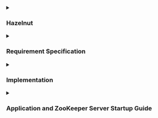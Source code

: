 <details>

<summary><H3>Hazelnut</H3></summary>

<blockquote>
Hazelnut is a process to run on each node in cluster and to perform start-up activity once in cluster lifetime
  </blockquote>
</details>

<details>

<summary><H3>Requirement Specification</H3></summary>

<blockquote>
Imagine an environment that consists of multiple nodes. Each node is a separate JVM process and could potentially be running on a distinct physical machine. Your task is to write an application that will run on all nodes. The application should coordinate between the nodes so that as they are started System.out.println("We are started!") is only called exactly once across the whole cluster, whether 1 node or 10 are running.
<br/><br/>As we are discussing a distributed environment, your solution should take into consideration the variables that such an environment presents, such as:<br/>
- Some nodes may start at the exact same time as others.<br/>
- Some nodes may start seconds or minutes later than others.<br/>
- Some nodes may restart before others start a first time.<br/>
- Some nodes may never be started at all.<br/><br/>
There is no need to build a distributed system from scratch. You can use an already existing library for the solution. We highly value simplicity.  

<br/>
<br/>
Please Note that it was advised in answer to questions:<br/> 
- That in case of network failures the Node should go ahead with printing message.<br/> 
- That in case of whole cluster restart the Node should go ahead with printing message. i.e. if all nodes went down again then one node getting up after, should print message again. 

</blockquote>
</details>

<details>


<summary><H3>Implementation</H3></summary>

<blockquote>

- Apache ZooKeeper is used as cluster's center point.<br/>
- Curator API is used for simple communication with ZooKeeper<br/>
- DistributedLock.java and ZooKeeperSession.java are wrappers on CuratorFramework APIs for simplicity.<br/>
- NodeStarup.java and NodeLivenessReporter.java are main classes taking care of business logic.<br/><br/>
In following scenarios the starting up node prints welcome message:
- Cluster is never marked before as started and No other node is printing the message in paralal<br/>
- Cluster is marked as started before but now no other node is connected. Thus getting this node up is kind of restart<br/>
- The node is unable to connect to cluster due to network issue.

Please have a look at flow chart of implementation. 

</blockquote>
</details>

<details>

<summary><H3>Application and ZooKeeper Server Startup Guide</H3></summary>

<blockquote>
- Download the latest stable copy of Apache ZooKeeper server from <a>https://www.apache.org/dyn/closer.lua/zookeeper/zookeeper-3.7.1/apache-zookeeper-3.7.1-bin.tar.gz</a><br/>
- Extract the gz file<br/>
- Go to apache-zookeepr*/conf dir and rename zoo_sample.cfg file to zoo.cfg<br/>
- Add the  properties extendedTypesEnabled=true and emulate353TTLNodes=true to zoo.cfg file<br/>
- Go to apache-zookeepr*/bin and Run zkServer.com for windows or zkServer.sh for linux, to start the server<br/>

- Set the properties for Hazelnut process in application.properties as desired. Make sure zookeeper port is sat as same as in zoo.cfg above<br/>
- Run the application as the main method is in HazelnutApplication.java.

</blockquote>
</details>